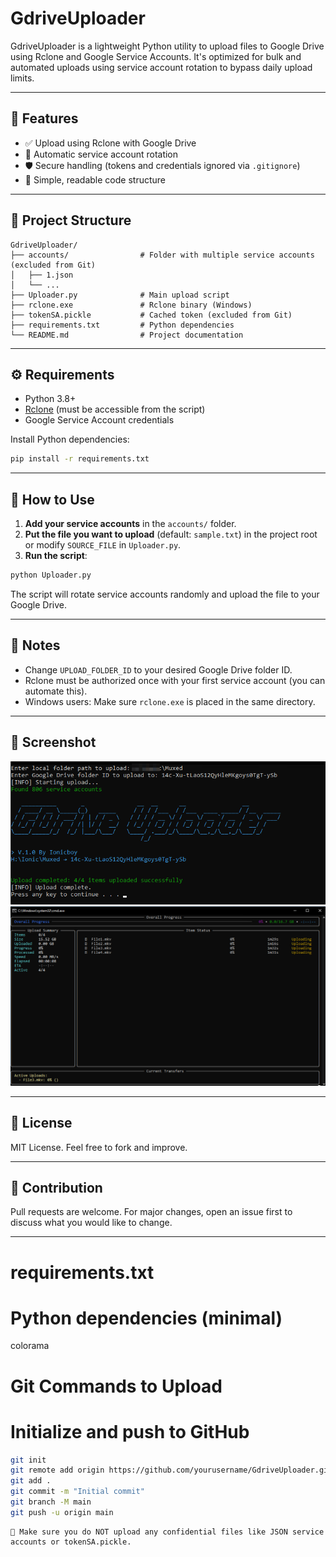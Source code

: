 # GdriveUploader

GdriveUploader is a lightweight Python utility to upload files to Google Drive using Rclone and Google Service Accounts. It's optimized for bulk and automated uploads using service account rotation to bypass daily upload limits.

---

## 🚀 Features

- ✅ Upload using Rclone with Google Drive
- 🔄 Automatic service account rotation
- 🛡️ Secure handling (tokens and credentials ignored via `.gitignore`)
- 🧠 Simple, readable code structure

---
## 📁 Project Structure

```
GdriveUploader/
├── accounts/                # Folder with multiple service accounts (excluded from Git)
│   ├── 1.json
│   └── ...
├── Uploader.py              # Main upload script
├── rclone.exe               # Rclone binary (Windows)
├── tokenSA.pickle           # Cached token (excluded from Git)
├── requirements.txt         # Python dependencies
└── README.md                # Project documentation
```

---

## ⚙️ Requirements

- Python 3.8+
- [Rclone](https://rclone.org/downloads/) (must be accessible from the script)
- Google Service Account credentials

Install Python dependencies:
```bash
pip install -r requirements.txt
```

---

## 🧪 How to Use

1. **Add your service accounts** in the `accounts/` folder.
2. **Put the file you want to upload** (default: `sample.txt`) in the project root or modify `SOURCE_FILE` in `Uploader.py`.
3. **Run the script**:

```bash
python Uploader.py
```

The script will rotate service accounts randomly and upload the file to your Google Drive.

---

## 📌 Notes

- Change `UPLOAD_FOLDER_ID` to your desired Google Drive folder ID.
- Rclone must be authorized once with your first service account (you can automate this).
- Windows users: Make sure `rclone.exe` is placed in the same directory.

---

## 📸 Screenshot

![Screenshot](assets/screenshot.png)
![Screenshot](assets/screenshot1.png)

---

## 📜 License

MIT License. Feel free to fork and improve.

---

## 🤝 Contribution

Pull requests are welcome. For major changes, open an issue first to discuss what you would like to change.

---

requirements.txt
=================
# Python dependencies (minimal)
colorama


Git Commands to Upload
========================
# Initialize and push to GitHub

```bash
git init
git remote add origin https://github.com/yourusername/GdriveUploader.git
git add .
git commit -m "Initial commit"
git branch -M main
git push -u origin main
```


```
🛑 Make sure you do NOT upload any confidential files like JSON service accounts or tokenSA.pickle.
